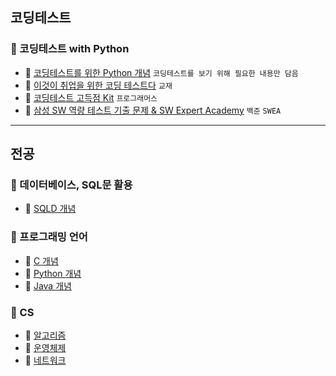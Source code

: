 ## 코딩테스트
### 📂 코딩테스트 with Python
- 🔗 [코딩테스트를 위한 Python 개념](./python_코딩테스트_개념.md) `코딩테스트를 보기 위해 필요한 내용만 담음`
- 🔗 [이것이 취업을 위한 코딩 테스트다](https://github.com/SeoMiYoung/ready-for-coding-test) `교재`
- 🔗 [코딩테스트 고득점 Kit](./python_알고리즘_문풀.md) `프로그래머스`
- 🔗 [삼성 SW 역량 테스트 기출 문제 & SW Expert Academy](./python_samsung_sw.md) `백준` `SWEA`

---

## 전공
### 📂 데이터베이스, SQL문 활용
- 🔗 [SQLD 개념](./SQLD_개념.md)

### 📂 프로그래밍 언어
- 🔗 [C 개념](./programming-language/C.md)
- 🔗 [Python 개념](./programming-language/Python.md)
- 🔗 [Java 개념](./programming-language/Java.md)

### 📂 CS
- 🔗 [알고리즘](./CS_알고리즘.md)
- 🔗 [운영체제](./CS_운영체제.md)
- 🔗 [네트워크](./CS_네트워크.md)

























